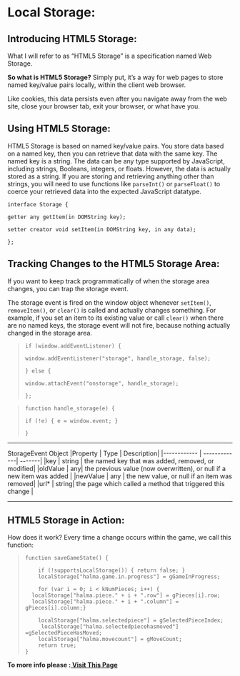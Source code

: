 # Local Storage:
## Introducing HTML5 Storage:

What I will refer to as “HTML5 Storage” is a specification named Web Storage.

**So what is HTML5 Storage?** Simply put, it’s a way for web pages to store named key/value pairs locally, within the client web browser.

Like cookies, this data persists even after you navigate away from the web site, close your browser tab, exit your browser, or what have you.
  

## Using HTML5 Storage:

HTML5 Storage is based on named key/value pairs. You store data based on a named key, then you can retrieve that data with the same key. The named key is a string. The data can be any type supported by JavaScript, including strings, Booleans, integers, or floats. However, the data is actually stored as a string. If you are storing and retrieving anything other than strings, you will need to use functions like `parseInt()` or `parseFloat()` to coerce your retrieved data into the expected JavaScript datatype.

`interface Storage {`

  `getter any getItem(in DOMString key);`

  `setter creator void setItem(in DOMString key, in any data);`

`};`

## Tracking Changes to the HTML5 Storage Area:

If you want to keep track programmatically of when the storage area changes, you can trap the storage event.

The storage event is fired on the window object whenever `setItem()`, `removeItem()`, or `clear()` is called and actually changes something. For example, if you set an item to its existing value or call `clear()` when there are no named keys, the storage event will not fire, because nothing actually changed in the storage area. 

> `if (window.addEventListener) {`
>
> `window.addEventListener("storage", handle_storage, false);`
>
>`} else {`
>
>`window.attachEvent("onstorage", handle_storage);`
>
>`};`

> `function handle_storage(e) {`
>
>  `if (!e) { e = window.event; }`
>
>`}`

-------

StorageEvent Object
|Property | Type | Description|
|------------ | -------------| -------|
|key | string | the named key that was added, removed, or modified|
|oldValue | any| the previous value (now overwritten), or null if a new item was added |
|newValue | any | the new value, or null if an item was removed|
|url* | string| the page which called a method that triggered this change |
	
					 

-----

## HTML5 Storage in Action:

How does it work? Every time a change occurs within the game, we call this function:


>  `function saveGameState() {`  
> 
> `    if (!supportsLocalStorage()) { return false; }`   
 `    localStorage["halma.game.in.progress"] = gGameInProgress;`   
> 
>  `    for (var i = 0; i < kNumPieces; i++) {`   
 `	localStorage["halma.piece." + i + ".row"] = gPieces[i].row;`    
 `	localStorage["halma.piece." + i + ".column"] = gPieces[i].column;}` 
>   
> `    localStorage["halma.selectedpiece"] = gSelectedPieceIndex;`    
 `     localStorage["halma.selectedpiecehasmoved"] =gSelectedPieceHasMoved;`    
 `    localStorage["halma.movecount"] = gMoveCount;`    
 `    return true;`     
 `}`  

**To more info please :[ Visit This Page](http://diveinto.html5doctor.com/storage.html)**








